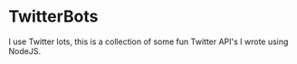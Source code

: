 # TwitterBots
I use Twitter lots, this is a collection of some fun Twitter API's I wrote using NodeJS.
